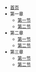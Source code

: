 * [首页](/)
* 第一章  
    * [第一节](section1.md "seo:第一节")
    * [第二节](section2.md "seo:第二节")
* 第二章
  * [第一节](section1.md "seo:第一节")
  * [第二节](section2.md "seo:第二节")  
* 第三章
  * [第一节](section1.md "seo:第一节")
  * [第二节](section2.md "seo:第二节")    